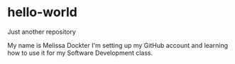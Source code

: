 # hello-world
Just another repository

My name is Melissa Dockter
I'm setting up my GitHub account and learning how to use it for my Software Development class.
